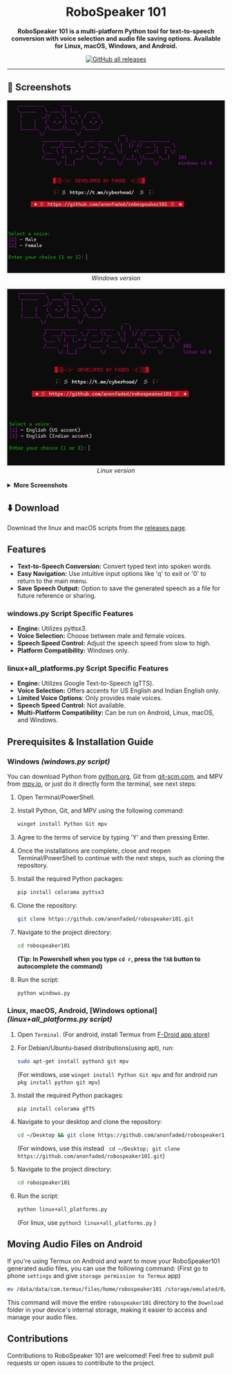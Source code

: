 <div align="center">

# RoboSpeaker 101

**RoboSpeaker 101 is a multi-platform Python tool for text-to-speech conversion with voice selection and audio file saving options. Available for Linux, macOS, Windows, and Android.**

[![GitHub all releases](https://img.shields.io/github/downloads/anonfaded/robospeaker101/total?label=Downloads&logo=github)](https://github.com/anonfaded/robospeaker101/releases/)

</div>

---

## 📱 Screenshots

<div align="center">
    <img src="/img/1.png" style="width: 700px; height: auto;" >
    <br>
    <em>Windows version</em>
    <br><br>
    <img src="/img/2.png" style="width: 700px; height: auto;" >
    <br>
    <em>Linux version</em>
    <br><br>
    </div>
    <details>
        <summary><strong>More Screenshots</strong></summary>
        <img src="/img/3.png" style="width: 700px; height: auto;" >
        <br>
        <img src="/img/4.png" style="width: 700px; height: auto;" >
        <br>
        <img src="/img/5.png" style="width: 700px; height: auto;" >
    </details>


## ⬇️ Download

Download the linux and macOS scripts from the [releases page](https://github.com/anonfaded/robospeaker101/releases/tag/v2.0).


## Features

- **Text-to-Speech Conversion:** Convert typed text into spoken words.
- **Easy Navigation:** Use intuitive input options like 'q' to exit or '0' to return to the main menu.
- **Save Speech Output:** Option to save the generated speech as a file for future reference or sharing.

### windows.py Script Specific Features

- **Engine:** Utilizes pyttsx3.
- **Voice Selection:** Choose between male and female voices.
- **Speech Speed Control:** Adjust the speech speed from slow to high.
- **Platform Compatibility:** Windows only.

### linux+all_platforms.py Script Specific Features

- **Engine:** Utilizes Google Text-to-Speech (gTTS).
- **Voice Selection:** Offers accents for US English and Indian English only.
- **Limited Voice Options**: Only provides male voices.
- **Speech Speed Control:** Not available.
- **Multi-Platform Compatibility:** Can be run on Android, Linux, macOS, and Windows.


## Prerequisites & Installation Guide


### Windows _(windows.py script)_

You can download Python from [python.org](https://www.python.org/downloads/), Git from [git-scm.com](https://git-scm.com/downloads), and MPV from [mpv.io](https://mpv.io/installation/), or just do it directly form the terminal, see next steps:
1. Open Terminal/PowerShell.
2. Install Python, Git, and MPV using the following command:
   ```bash
   winget install Python Git mpv
   ```
3. Agree to the terms of service by typing 'Y' and then pressing Enter.
4. Once the installations are complete, close and reopen Terminal/PowerShell to continue with the next steps, such as cloning the repository.
5. Install the required Python packages:
   ```bash
   pip install colorama pyttsx3
   ```

6. Clone the repository:
    ```bash
    git clone https://github.com/anonfaded/robospeaker101.git
    ```

7. Navigate to the project directory:
    ```bash
    cd robospeaker101
    ```
    **(Tip: In Powershell when you type `cd r`, press the `TAB` button to autocomplete the command)**

8. Run the script:
    ```bash
    python windows.py
    ```


### Linux, macOS, Android, [Windows optional] _(linux+all_platforms.py script)_
1. Open `Terminal`.
    (For android, install Termux from [F-Droid app store](https://f-droid.org/F-Droid.apk))
2. For Debian/Ubuntu-based distributions(using apt), run:

   ```bash
   sudo apt-get install python3 git mpv
   ```
   (For windows, use `winget install Python Git mpv` and for android run `pkg install python git mpv`)

3. Install the required Python packages: 
   ```bash
   pip install colorama gTTS
   ```

4. Navigate to your desktop and clone the repository:

   ```bash
   cd ~/Desktop && git clone https://github.com/anonfaded/robospeaker101.git
   ```
   (For windows, use this instead ` cd ~/Desktop; git clone https://github.com/anonfaded/robospeaker101.git`)

5. Navigate to the project directory: 
   ```bash
   cd robospeaker101
   ```

6. Run the script:
   ```bash
   python linux+all_platforms.py
   ```
   (For linux, use `python3 linux+all_platforms.py` )
   

## Moving Audio Files on Android

If you're using Termux on Android and want to move your RoboSpeaker101 generated audio files, you can use the following command:
(First go to phone `settings` and give `storage permission to Termux` app)

```bash
mv /data/data/com.termux/files/home/robospeaker101 /storage/emulated/0/Download
```
This command will move the entire `robospeaker101` directory to the `Download` folder in your device's internal storage, making it easier to access and manage your audio files.



## Contributions

Contributions to RoboSpeaker 101 are welcomed! Feel free to submit pull requests or open issues to contribute to the project.

